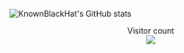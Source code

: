 ![KnownBlackHat's GitHub stats](https://github-readme-stats.vercel.app/api?username=knownblackhat&show_icons=true&theme=transparent)


<p align="center"> 
  Visitor count<br>
  <img src="https://profile-counter.glitch.me/knownblackhat/count.svg" />
</p>
